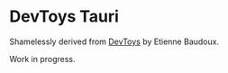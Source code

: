 # DevToys Tauri

Shamelessly derived from [DevToys](https://devtoys.app/) by Etienne Baudoux.

Work in progress.